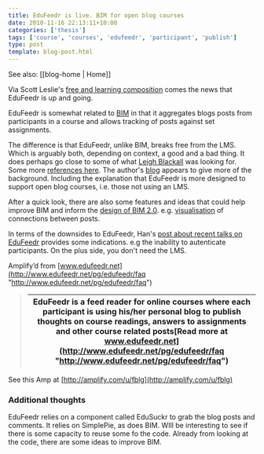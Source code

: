 ```yaml
---
title: EduFeedr is live. BIM for open blog courses
date: 2010-11-16 22:13:11+10:00
categories: ['thesis']
tags: ['course', 'courses', 'edufeedr', 'participant', 'publish']
type: post
template: blog-post.html
---
```


See also: [[blog-home | Home]]

Via Scott Leslie's [free and learning composition](http://www.edtechpost.ca/free-and-learning/) comes the news that EduFeedr is up and going.  
  
EduFeedr is somewhat related to [BIM](/blog2/research/bam-blog-aggregation-management/) in that it aggregates blogs posts from participants in a course and allows tracking of posts against set assignments.  
  
The difference is that EduFeedr, unlike BIM, breaks free from the LMS. Which is arguably both, depending on context, a good and a bad thing. It does perhaps go close to some of what [Leigh Blackall](http://leighblackall.blogspot.com/2010/04/aggregating-blogs-feeds-into-moodle.html) was looking for. Some more [references here](http://www.edufeedr.org/). The author's [blog](http://www.hanspoldoja.net/) appears to give more of the background. Including the explanation that EduFeedr is more designed to support open blog courses, i.e. those not using an LMS.  
  
After a quick look, there are also some features and ideas that could help improve BIM and inform the [design of BIM 2.0](/blog2/2010/11/09/initial-plans-for-bim-2-0/). e.g. [visualisation](http://www.edufeedr.org/wiki/Scenario3) of connections between posts.  
  
In terms of the downsides to EduFeedr, Han's [post about recent talks on EduFeedr](http://www.hanspoldoja.net/2010/11/07/edufeedr-presentations-at-open-ed-2010-and-mupple10/) provides some indications. e.g the inability to autenticate participants. On the plus side, you don't need the LMS.

Amplify’d from [www.edufeedr.net](http://www.edufeedr.net/pg/edufeedr/faq "http://www.edufeedr.net/pg/edufeedr/faq")

> | EduFeedr is a feed reader for online courses where each participant is using his/her personal blog to publish thoughts on course readings, answers to assignments and other course related posts[Read more at www.edufeedr.net](http://www.edufeedr.net/pg/edufeedr/faq "http://www.edufeedr.net/pg/edufeedr/faq") |
> | --- |

See this Amp at [http://amplify.com/u/fblg](http://amplify.com/u/fblg)

  

### Additional thoughts

EduFeedr relies on a component called EduSuckr to grab the blog posts and comments. It relies on SimplePie, as does BIM. WIll be interesting to see if there is some capacity to reuse some fo the code. Already from looking at the code, there are some ideas to improve BIM.